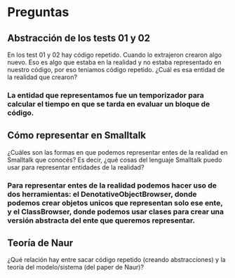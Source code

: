 # Preguntas

## Abstracción de los tests 01 y 02 

En los test 01 y 02 hay código repetido. Cuando lo extrajeron crearon algo nuevo. Eso es algo que estaba en la realidad y no estaba representado en nuestro código, por eso teníamos código repetido. ¿Cuál es esa entidad de la realidad que crearon?

### La entidad que representamos fue un temporizador para calcular el tiempo en que se tarda en evaluar un bloque de código.


## Cómo representar en Smalltalk

¿Cuáles son las formas en que podemos representar entes de la realidad en Smalltalk que conocés? Es decir, ¿qué cosas del lenguaje Smalltalk puedo usar para representar entidades de la realidad?

### Para representar entes de la realidad podemos hacer uso de dos herramientas: el DenotativeObjectBrowser, donde podemos crear objetos unicos que representan solo ese ente, y el ClassBrowser, donde podemos usar clases para crear una versión abstracta del ente que queremos representar. 

## Teoría de Naur

¿Qué relación hay entre sacar código repetido (creando abstracciones) y la teoría del modelo/sistema (del paper de Naur)?

